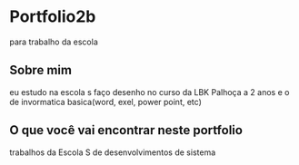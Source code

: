 # Portfolio2b
para trabalho da escola 
## Sobre mim 
eu estudo na escola s faço desenho no curso da LBK Palhoça a 2 anos e o de invormatica basica(word, exel, power point, etc) 
## O que você vai encontrar neste portfolio
trabalhos da Escola S de desenvolvimentos de sistema 
